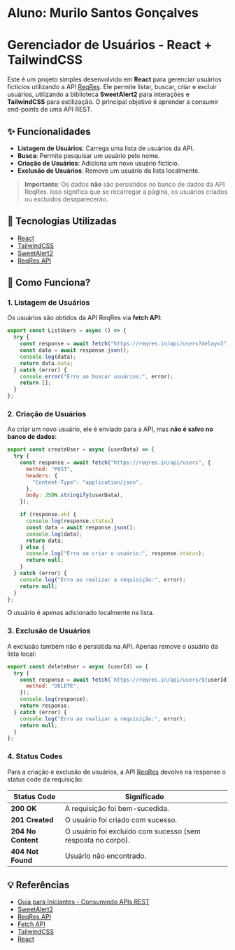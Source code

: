 # Aluno: Murilo Santos Gonçalves
# Gerenciador de Usuários - React + TailwindCSS

Este é um projeto simples desenvolvido em **React** para gerenciar usuários fictícios utilizando a API [ReqRes](https://reqres.in/). Ele permite listar, buscar, criar e excluir usuários, utilizando a biblioteca **SweetAlert2** para interações e **TailwindCSS** para estilização. O principal objetivo é aprender a consumir end-points de uma API REST.

## ✨ Funcionalidades
- **Listagem de Usuários**: Carrega uma lista de usuários da API.
- **Busca**: Permite pesquisar um usuário pelo nome.
- **Criação de Usuários**: Adiciona um novo usuário fictício.
- **Exclusão de Usuários**: Remove um usuário da lista localmente.

> **Importante**: Os dados **não** são persistidos no banco de dados da API ReqRes. Isso significa que se recarregar a página, os usuários criados ou excluídos desaparecerão.

## 🔗 Tecnologias Utilizadas
- [React](https://react.dev/)
- [TailwindCSS](https://tailwindcss.com/)
- [SweetAlert2](https://sweetalert2.github.io/)
- [ReqRes API](https://reqres.in/)

## 📖 Como Funciona?

### 1. Listagem de Usuários
Os usuários são obtidos da API ReqRes via **fetch API**:
```js
export const ListUsers = async () => {
  try {
    const response = await fetch("https://reqres.in/api/users?delay=3");
    const data = await response.json();
    console.log(data);
    return data.data;
  } catch (error) {
    console.error("Erro ao buscar usuários:", error);
    return [];
  }
};
```

### 2. Criação de Usuários
Ao criar um novo usuário, ele é enviado para a API, mas **não é salvo no banco de dados**:
```js
export const createUser = async (userData) => {
  try {
    const response = await fetch("https://reqres.in/api/users", {
      method: "POST",
      headers: {
        "Content-Type": "application/json",
      },
      body: JSON.stringify(userData),
    });

    if (response.ok) {
      console.log(response.status)
      const data = await response.json();
      console.log(data);
      return data;
    } else {
      console.log("Erro ao criar o usuário:", response.status);
      return null;
    }
  } catch (error) {
    console.log("Erro ao realizar a requisição:", error);
    return null;
  }
};
```
O usuário é apenas adicionado localmente na lista.

### 3. Exclusão de Usuários
A exclusão também não é persistida na API. Apenas remove o usuário da lista local:
```js
export const deleteUser = async (userId) => {
  try {
    const response = await fetch(`https://reqres.in/api/users/${userId}`, {
      method: "DELETE",
    });
    console.log(response);
    return response;
  } catch (error) {
    console.log("Erro ao realizar a requisição:", error);
    return null;
  }
};
```

### 4. Status Codes
Para a criação e exclusão de usuários, a API [ReqRes](https://reqres.in/) devolve na response o status code da requisição:

| Status Code | Significado |
|------------|------------|
| **200 OK** | A requisição foi bem-sucedida. |
| **201 Created** | O usuário foi criado com sucesso. |
| **204 No Content** | O usuário foi excluído com sucesso (sem resposta no corpo). |
| **404 Not Found** | Usuário não encontrado. |

## 💡 Referências
- [Guia para Iniciantes - Consumindo APIs REST](https://www.dio.me/articles/guia-para-iniciantes-consumindo-apis-rest)
- [SweetAlert2](https://sweetalert2.github.io/)
- [ReqRes API](https://reqres.in/)
- [Fetch API](https://developer.mozilla.org/en-US/docs/Web/API/Fetch_API)
- [TailwindCSS](https://tailwindcss.com/)
- [React](https://react.dev/)

